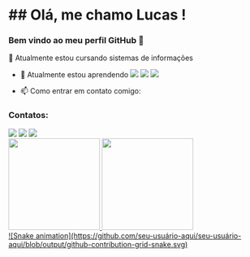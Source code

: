 # ## Olá, me chamo Lucas ! 
### Bem vindo ao meu perfil GitHub 👋
🔭 Atualmente estou cursando sistemas de informações
- 🌱 Atualmente estou aprendendo 
           <img src="https://cdn.jsdelivr.net/gh/devicons/devicon/icons/python/python-original-wordmark.svg" />
           <img src="https://cdn.jsdelivr.net/gh/devicons/devicon/icons/javascript/javascript-original.svg" />
           <img src="https://cdn.jsdelivr.net/gh/devicons/devicon/icons/mysql/mysql-original-wordmark.svg" />
          
- 📫 Como entrar em contato comigo:
### Contatos:

<div>
<a href="https://instagram.com/l1ucas._" target="_blank"><img src="https://img.shields.io/badge/-Instagram-%23E4405F?style=for-the-badge&logo=instagram&logoColor=white" target="_blank"></a>
<a href = "lucas._ssilva@hotmail.com"><img src="https://img.shields.io/badge/Gmail-D14836?style=for-the-badge&logo=gmail&logoColor=white" target="_blank"></a>
<a href="https://www.linkedin.com/in/lucas-santos-12565017b" target="_blank"><img src="https://img.shields.io/badge/-LinkedIn-%230077B5?style=for-the-badge&logo=linkedin&logoColor=white" target="_blank"></a>   
</div>

<div>
<a href="https://github.com/lucaszzera">
<img height="180em" src="https://github-readme-stats.vercel.app/api/top-langs/?username=seu-usuário-aqui&layout=compact&langs_count=7&theme=dracula"/>
<img height="180em" src="https://github-readme-stats.vercel.app/api?username=lucaszzera&show_icons=true&theme=dracula&include_all_commits=true&count_private=true"/>
</div>
![Snake animation](https://github.com/seu-usuário-aqui/seu-usuário-aqui/blob/output/github-contribution-grid-snake.svg)
